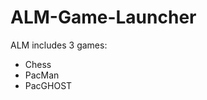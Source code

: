 # ALM-Game-Launcher

ALM includes 3 games: 
<ul> <li> Chess </li>
<li> PacMan </li>
<li> PacGHOST </li>

